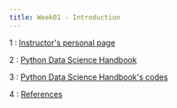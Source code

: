 ```yaml
---
title: Week01 - Introduction
---
```


1
: [Instructor's personal page](http://mamintoosi.ir/wp/pubs/)

2
: [Python Data Science Handbook](https://jakevdp.github.io/PythonDataScienceHandbook/)

3
: [Python Data Science Handbook's codes](https://jakevdp.github.io/PythonDataScienceHandbook/)

4
: [References](https://fum-cs.github.io/cs-bsc-dm/reference/)
